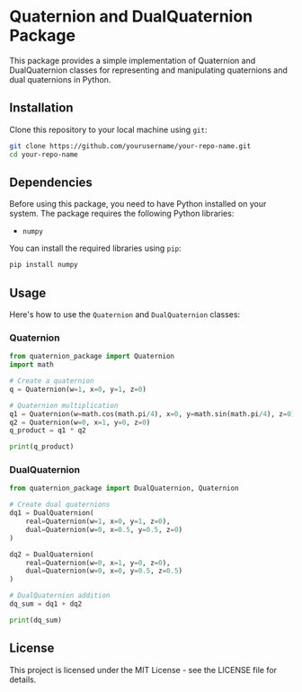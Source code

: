 # Quaternion and DualQuaternion Package

This package provides a simple implementation of Quaternion and DualQuaternion classes for representing and manipulating quaternions and dual quaternions in Python.

## Installation

Clone this repository to your local machine using `git`:

```bash
git clone https://github.com/yourusername/your-repo-name.git
cd your-repo-name
```

## Dependencies

Before using this package, you need to have Python installed on your system. The package requires the following Python libraries:

- `numpy`

You can install the required libraries using `pip`:

```bash
pip install numpy
```

## Usage

Here's how to use the `Quaternion` and `DualQuaternion` classes:

### Quaternion

```python
from quaternion_package import Quaternion
import math

# Create a quaternion
q = Quaternion(w=1, x=0, y=1, z=0)

# Quaternion multiplication
q1 = Quaternion(w=math.cos(math.pi/4), x=0, y=math.sin(math.pi/4), z=0)
q2 = Quaternion(w=0, x=1, y=0, z=0)
q_product = q1 * q2

print(q_product)
```

### DualQuaternion

```python
from quaternion_package import DualQuaternion, Quaternion

# Create dual quaternions
dq1 = DualQuaternion(
    real=Quaternion(w=1, x=0, y=1, z=0),
    dual=Quaternion(w=0, x=0.5, y=0.5, z=0)
)

dq2 = DualQuaternion(
    real=Quaternion(w=0, x=1, y=0, z=0),
    dual=Quaternion(w=0, x=0, y=0.5, z=0.5)
)

# DualQuaternion addition
dq_sum = dq1 + dq2

print(dq_sum)
```

## License

This project is licensed under the MIT License - see the LICENSE file for details.
